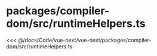 # packages/compiler-dom/src/runtimeHelpers.ts

<<< @/docs/Code/vue-next/vue-next/packages/compiler-dom/src/runtimeHelpers.ts
